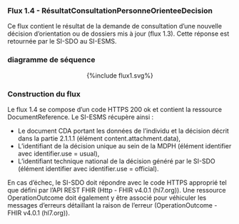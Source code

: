 ### Flux 1.4 - RésultatConsultationPersonneOrienteeDecision     

Ce flux contient le résultat de la demande de consultation d’une nouvelle décision d’orientation ou de dossiers mis à jour (flux 1.3). Cette réponse est retournée par le SI-SDO au SI-ESMS.

### diagramme de séquence 

<div style="text-align:center;"> {%include flux1.svg%} </div>

### Construction du flux

Le flux 1.4 se compose d’un code HTTPS 200 ok et contient la ressource DocumentReference. Le SI-ESMS récupère ainsi :
-	Le document CDA portant les données de l’individu et la décision décrit dans la partie 2.1.1.1 (élément content.attachment.data),
-	L’identifiant de la décision unique au sein de la MDPH (élément identifier avec identifier.use = usual),
-	L’identifiant technique national de la décision généré par le SI-SDO (élément identifier avec identifier.use = official).

En cas d’échec, le SI-SDO doit répondre avec le code HTTPS approprié tel que défini par l’API REST FHIR (Http - FHIR v4.0.1 (hl7.org)). Une ressource OperationOutcome doit également y être associé pour véhiculer les messages d’erreurs détaillant la raison de l’erreur (OperationOutcome - FHIR v4.0.1 (hl7.org)).

 
